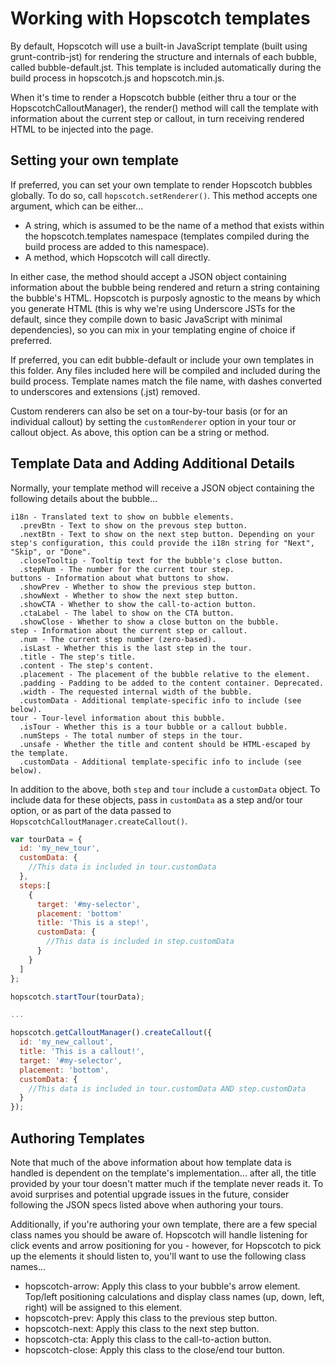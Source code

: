 Working with Hopscotch templates
================================

By default, Hopscotch will use a built-in JavaScript template (built using grunt-contrib-jst) for rendering the structure and internals of each bubble, called bubble-default.jst. This template is included automatically during the build process in hopscotch.js and hopscotch.min.js.

When it's time to render a Hopscotch bubble (either thru a tour or the HopscotchCalloutManager), the render() method will call the template with information about the current step or callout, in turn receiving rendered HTML to be injected into the page.

Setting your own template
-------------------------
If preferred, you can set your own template to render Hopscotch bubbles globally. To do so, call `hopscotch.setRenderer()`. This method accepts one argument, which can be either...

- A string, which is assumed to be the name of a method that exists within the hopscotch.templates namespace (templates compiled during the build process are added to this namespace).
- A method, which Hopscotch will call directly.

In either case, the method should accept a JSON object containing information about the bubble being rendered and return a string containing the bubble's HTML. Hopscotch is purposly agnostic to the means by which you generate HTML (this is why we're using Underscore JSTs for the default, since they compile down to basic JavaScript with minimal dependencies), so you can mix in your templating engine of choice if preferred.

If preferred, you can edit bubble-default or include your own templates in this folder. Any files included here will be compiled and included during the build process. Template names match the file name, with dashes converted to underscores and extensions (.jst) removed.

Custom renderers can also be set on a tour-by-tour basis (or for an individual callout) by setting the `customRenderer` option in your tour or callout object. As above, this option can be a string or method.

Template Data and Adding Additional Details
-------------------------------------------
Normally, your template method will receive a JSON object containing the following details about the bubble...

`````
i18n - Translated text to show on bubble elements.
  .prevBtn - Text to show on the prevous step button.
  .nextBtn - Text to show on the next step button. Depending on your step's configuration, this could provide the i18n string for "Next", "Skip", or "Done".
  .closeTooltip - Tooltip text for the bubble's close button.
  .stepNum - The number for the current tour step.
buttons - Information about what buttons to show.
  .showPrev - Whether to show the previous step button.
  .showNext - Whether to show the next step button.
  .showCTA - Whether to show the call-to-action button.
  .ctaLabel - The label to show on the CTA button.
  .showClose - Whether to show a close button on the bubble.
step - Information about the current step or callout.
  .num - The current step number (zero-based).
  .isLast - Whether this is the last step in the tour.
  .title - The step's title.
  .content - The step's content.
  .placement - The placement of the bubble relative to the element.
  .padding - Padding to be added to the content container. Deprecated.
  .width - The requested internal width of the bubble.
  .customData - Additional template-specific info to include (see below).
tour - Tour-level information about this bubble.
  .isTour - Whether this is a tour bubble or a callout bubble.
  .numSteps - The total number of steps in the tour.
  .unsafe - Whether the title and content should be HTML-escaped by the template.
  .customData - Additional template-specific info to include (see below).
`````

In addition to the above, both `step` and `tour` include a `customData` object. To include data for these objects, pass in `customData` as a step and/or tour option, or as part of the data passed to `HopscotchCalloutManager.createCallout()`.

`````javascript
var tourData = {
  id: 'my_new_tour',
  customData: {
    //This data is included in tour.customData
  },
  steps:[
    {
      target: '#my-selector',
      placement: 'bottom'
      title: 'This is a step!',
      customData: {
        //This data is included in step.customData
      }
    }
  ]
};

hopscotch.startTour(tourData);

...

hopscotch.getCalloutManager().createCallout({
  id: 'my_new_callout',
  title: 'This is a callout!',
  target: '#my-selector',
  placement: 'bottom',
  customData: {
    //This data is included in tour.customData AND step.customData
  }
});
`````

Authoring Templates
-------------------
Note that much of the above information about how template data is handled is dependent on the template's implementation... after all, the title provided by your tour doesn't matter much if the template never reads it. To avoid surprises and potential upgrade issues in the future, consider following the JSON specs listed above when authoring your tours.

Additionally, if you're authoring your own template, there are a few special class names you should be aware of. Hopscotch will handle listening for click events and arrow positioning for you - however, for Hopscotch to pick up the elements it should listen to, you'll want to use the following class names...

- hopscotch-arrow: Apply this class to your bubble's arrow element. Top/left positioning calculations and display class names (up, down, left, right) will be assigned to this element.
- hopscotch-prev: Apply this class to the previous step button.
- hopscotch-next: Apply this class to the next step button.
- hopscotch-cta: Apply this class to the call-to-action button.
- hopscotch-close: Apply this class to the close/end tour button.